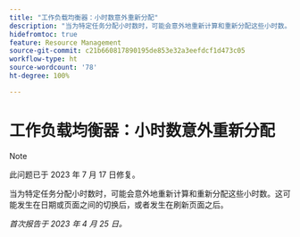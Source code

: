 ```yaml
---
title: "工作负载均衡器：小时数意外重新分配"
description: "当为特定任务分配小时数时，可能会意外地重新计算和重新分配这些小时数。这可能发生在日期或页面之间的切换后，或者发生在刷新页面之后。"
hidefromtoc: true
feature: Resource Management
source-git-commit: c21b660817890195de853e32a3eefdcf1d473c05
workflow-type: ht
source-wordcount: '78'
ht-degree: 100%

---
```



# 工作负载均衡器：小时数意外重新分配

>[!NOTE]
>
>此问题已于 2023 年 7 月 17 日修复。

当为特定任务分配小时数时，可能会意外地重新计算和重新分配这些小时数。这可能发生在日期或页面之间的切换后，或者发生在刷新页面之后。

_首次报告于 2023 年 4 月 25 日。_

